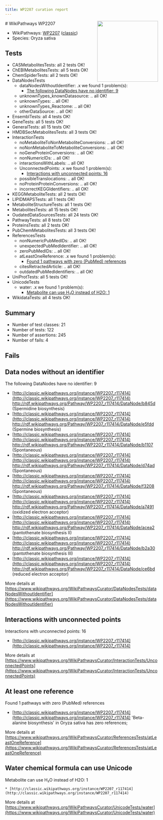 ```yaml
---
title: WP2207 curation report
---
```


<img style="float: right; width: 200px" src="https://upload.wikimedia.org/wikipedia/commons/thumb/8/83/Wplogo_with_text_500.png/640px-Wplogo_with_text_500.png" />
# WikiPathways WP2207

* WikiPathways: [WP2207](https://wikipathways.org/pathways/WP2207) ([classic](https://classic.wikipathways.org/instance/WP2207))
* Species: Oryza sativa
## Tests
* CASMetabolitesTests: all 2 tests OK!
* ChEBIMetabolitesTests: all 5 tests OK!
* ChemSpiderTests: all 2 tests OK!
* DataNodesTests
    * dataNodesWithoutIdentifier: .x we found 1 problem(s):
        * [The following DataNodes have no identifier: 9](#d2d32fa8)
    * unknownTypes_knownDatasource: .. all OK!
    * unknownTypes: .. all OK!
    * unknownTypes_Reactome: .. all OK!
    * otherDataSource: .. all OK!
* EnsemblTests: all 4 tests OK!
* GeneTests: all 5 tests OK!
* GeneralTests: all 15 tests OK!
* HMDBSecMetabolitesTests: all 3 tests OK!
* InteractionTests
    * noMetaboliteToNonMetaboliteConversions: .. all OK!
    * noNonMetaboliteToMetaboliteConversions: .. all OK!
    * noGeneProteinConversions: .. all OK!
    * nonNumericIDs: .. all OK!
    * interactionsWithLabels: .. all OK!
    * UnconnectedPoints: .x we found 1 problem(s):
        * [Interactions with unconnected points: 16](#7f1d407d)
    * possibleTranslocations: .. all OK!
    * noProteinProteinConversions: .. all OK!
    * incorrectKEGGIdentifiers: .. all OK!
* KEGGMetaboliteTests: all 2 tests OK!
* LIPIDMAPSTests: all 1 tests OK!
* MetaboliteStructureTests: all 1 tests OK!
* MetabolitesTests: all 15 tests OK!
* OudatedDataSourcesTests: all 24 tests OK!
* PathwayTests: all 8 tests OK!
* ProteinsTests: all 2 tests OK!
* PubChemMetabolitesTests: all 3 tests OK!
* ReferencesTests
    * nonNumericPubMedIDs: .. all OK!
    * unexpectedPubMedIdentifier: .. all OK!
    * zeroPubMedIDs: .. all OK!
    * atLeastOneReference: .x we found 1 problem(s):
        * [Found 1 pathways with zero (PubMed) references](#d0a459f0)
    * citesRetractedArticle: .. all OK!
    * outdatedPubMedIdentifiers: .. all OK!
* UniProtTests: all 5 tests OK!
* UnicodeTests
    * water: .x we found 1 problem(s):
        * [Metabolite can use H₂O instead of H2O: 1](#a680b2d0)
* WikidataTests: all 4 tests OK!


## Summary

* Number of test classes: 21
* Number of tests: 122
* Number of assertions: 245
* Number of fails: 4

## Fails

<a name="d2d32fa8" />

## Data nodes without an identifier

The following DataNodes have no identifier: 9

* [http://classic.wikipathways.org/instance/WP2207_r117414](http://classic.wikipathways.org/instance/WP2207_r117414) http://rdf.wikipathways.org/Pathway/WP2207_r117414/DataNode/b845d (Spermidine biosynthesis)
* [http://classic.wikipathways.org/instance/WP2207_r117414](http://classic.wikipathways.org/instance/WP2207_r117414) http://rdf.wikipathways.org/Pathway/WP2207_r117414/DataNode/e5fdd (Spermine biosynthesis)
* [http://classic.wikipathways.org/instance/WP2207_r117414](http://classic.wikipathways.org/instance/WP2207_r117414) http://rdf.wikipathways.org/Pathway/WP2207_r117414/DataNode/b1107 (Spontaneous)
* [http://classic.wikipathways.org/instance/WP2207_r117414](http://classic.wikipathways.org/instance/WP2207_r117414) http://rdf.wikipathways.org/Pathway/WP2207_r117414/DataNode/d74ad (Spontaneous)
* [http://classic.wikipathways.org/instance/WP2207_r117414](http://classic.wikipathways.org/instance/WP2207_r117414) http://rdf.wikipathways.org/Pathway/WP2207_r117414/DataNode/f3208 (Spontaneous)
* [http://classic.wikipathways.org/instance/WP2207_r117414](http://classic.wikipathways.org/instance/WP2207_r117414) http://rdf.wikipathways.org/Pathway/WP2207_r117414/DataNode/a7491 (oxidized electron acceptor)
* [http://classic.wikipathways.org/instance/WP2207_r117414](http://classic.wikipathways.org/instance/WP2207_r117414) http://rdf.wikipathways.org/Pathway/WP2207_r117414/DataNode/acea2 (pantothenate biosynthesis II)
* [http://classic.wikipathways.org/instance/WP2207_r117414](http://classic.wikipathways.org/instance/WP2207_r117414) http://rdf.wikipathways.org/Pathway/WP2207_r117414/DataNode/b2a30 (pantothenate biosynthesis III)
* [http://classic.wikipathways.org/instance/WP2207_r117414](http://classic.wikipathways.org/instance/WP2207_r117414) http://rdf.wikipathways.org/Pathway/WP2207_r117414/DataNode/ce6bd (reduced electron acceptor)


More details at [https://www.wikipathways.org/WikiPathwaysCurator/DataNodesTests/dataNodesWithoutIdentifier](https://www.wikipathways.org/WikiPathwaysCurator/DataNodesTests/dataNodesWithoutIdentifier)

<a name="7f1d407d" />

## Interactions with unconnected points

Interactions with unconnected points: 16

* [http://classic.wikipathways.org/instance/WP2207_r117414](http://classic.wikipathways.org/instance/WP2207_r117414)


More details at [https://www.wikipathways.org/WikiPathwaysCurator/InteractionTests/UnconnectedPoints](https://www.wikipathways.org/WikiPathwaysCurator/InteractionTests/UnconnectedPoints)

<a name="d0a459f0" />

## At least one reference

Found 1 pathways with zero (PubMed) references

* [http://classic.wikipathways.org/instance/WP2207_r117414](http://classic.wikipathways.org/instance/WP2207_r117414) 'Beta-alanine biosynthesis' in Oryza sativa has zero references; 


More details at [https://www.wikipathways.org/WikiPathwaysCurator/ReferencesTests/atLeastOneReference](https://www.wikipathways.org/WikiPathwaysCurator/ReferencesTests/atLeastOneReference)

<a name="a680b2d0" />

## Water chemical formula can use Unicode

Metabolite can use H₂O instead of H2O: 1
```
* [http://classic.wikipathways.org/instance/WP2207_r117414](http://classic.wikipathways.org/instance/WP2207_r117414)
```

More details at [https://www.wikipathways.org/WikiPathwaysCurator/UnicodeTests/water](https://www.wikipathways.org/WikiPathwaysCurator/UnicodeTests/water)

